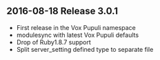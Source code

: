 ## 2016-08-18 Release 3.0.1

  * First release in the Vox Pupuli namespace
  * modulesync with latest Vox Pupuli defaults
  * Drop of Ruby1.8.7 support
  * Split server_setting defined type to separate file
